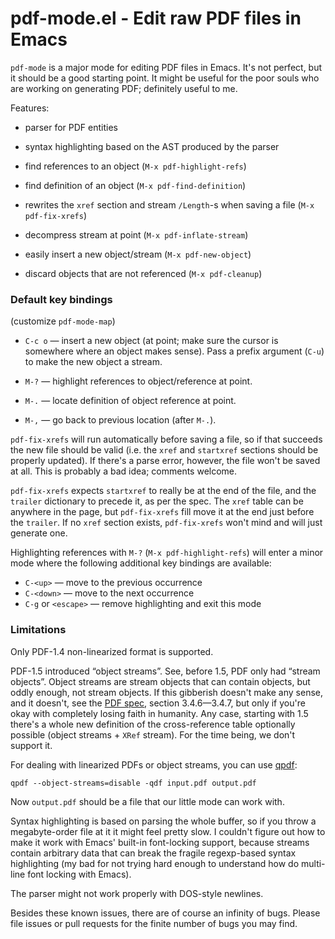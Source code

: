 pdf-mode.el - Edit raw PDF files in Emacs
=========================================

`pdf-mode` is a major mode for editing PDF files in Emacs.  It's not perfect, but it should be a good starting point.
It might be useful for the poor souls who are working on generating PDF; definitely useful to me.

Features:

- parser for PDF entities

- syntax highlighting based on the AST produced by the parser

- find references to an object (`M-x pdf-highlight-refs`)

- find definition of an object (`M-x pdf-find-definition`)

- rewrites the `xref` section and stream `/Length`-s when saving a file (`M-x pdf-fix-xrefs`)

- decompress stream at point (`M-x pdf-inflate-stream`)

- easily insert a new object/stream (`M-x pdf-new-object`)

- discard objects that are not referenced (`M-x pdf-cleanup`)

### Default key bindings

(customize `pdf-mode-map`)

- `C-c o` — insert a new object (at point; make sure the cursor is somewhere where an object makes sense).  Pass a
  prefix argument (`C-u`) to make the new object a stream.

- `M-?` — highlight references to object/reference at point.

- `M-.` — locate definition of object reference at point.

- `M-,` — go back to previous location (after `M-.`).

`pdf-fix-xrefs` will run automatically before saving a file, so if that succeeds the new file should be valid (i.e. the
`xref` and `startxref` sections should be properly updated).  If there's a parse error, however, the file won't be saved
at all.  This is probably a bad idea; comments welcome.

`pdf-fix-xrefs` expects `startxref` to really be at the end of the file, and the `trailer` dictionary to precede it, as
per the spec.  The `xref` table can be anywhere in the page, but `pdf-fix-xrefs` fill move it at the end just before the
`trailer`.  If no `xref` section exists, `pdf-fix-xrefs` won't mind and will just generate one.

Highlighting references with `M-?` (`M-x pdf-highlight-refs`) will enter a minor mode where the following additional key
bindings are available:

- `C-<up>` — move to the previous occurrence
- `C-<down>` — move to the next occurrence
- `C-g` or `<escape>` — remove highlighting and exit this mode

### Limitations

Only PDF-1.4 non-linearized format is supported.

PDF-1.5 introduced “object streams”.  See, before 1.5, PDF only had “stream objects”.  Object streams are stream objects
that can contain objects, but oddly enough, not stream objects.  If this gibberish doesn't make any sense, and it
doesn't, see the [PDF spec](http://www.adobe.com/content/dam/Adobe/en/devnet/acrobat/pdfs/pdf_reference_1-7.pdf),
section 3.4.6—3.4.7, but only if you're okay with completely losing faith in humanity.  Any case, starting with 1.5
there's a whole new definition of the cross-reference table optionally possible (object streams + `XRef` stream).  For
the time being, we don't support it.

For dealing with linearized PDFs or object streams, you can use [qpdf](http://qpdf.sourceforge.net/):

    qpdf --object-streams=disable -qdf input.pdf output.pdf

Now `output.pdf` should be a file that our little mode can work with.

Syntax highlighting is based on parsing the whole buffer, so if you throw a megabyte-order file at it it might feel
pretty slow.  I couldn't figure out how to make it work with Emacs' built-in font-locking support, because streams
contain arbitrary data that can break the fragile regexp-based syntax highlighting (my bad for not trying hard enough to
understand how do multi-line font locking with Emacs).

The parser might not work properly with DOS-style newlines.

Besides these known issues, there are of course an infinity of bugs.  Please file issues or pull requests for the finite
number of bugs you may find.
